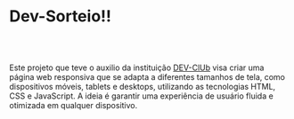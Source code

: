 <h1>Dev-Sorteio!!</h1>
<br>
<br>
<p>Este projeto que teve o auxilio da instituição <a href=https://rodolfomori.com.br/devclub>DEV-ClUb</a> visa criar uma página web responsiva que se adapta a diferentes tamanhos de tela, como dispositivos móveis, tablets e desktops, utilizando as tecnologias HTML, CSS e JavaScript. A ideia é garantir uma experiência de usuário fluida e otimizada em qualquer dispositivo.</p>
